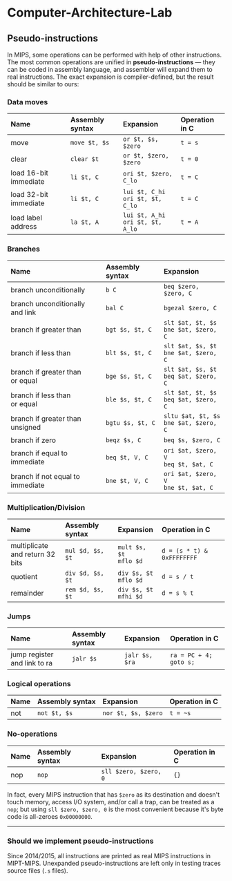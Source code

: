 # Computer-Architecture-Lab
## Pseudo-instructions ##

In MIPS, some operations can be performed with help of other instructions.
The most common operations are unified in **pseudo-instructions** — they can be coded in assembly language, and assembler will expand them to real instructions. The exact expansion is compiler-defined, but the result should be similar to ours:

### Data moves ###

| **Name** | **Assembly syntax** | **Expansion** | **Operation in C** |
|:---------|:--------------------|:--------------|:-------------------|
| move     | `move $t, $s`       | `or $t, $s, $zero` | `t = s`            |
| clear    | `clear $t`          | `or $t, $zero, $zero` | `t = 0`            |
| load 16-bit immediate | `li $t, C` | `ori $t, $zero, C_lo` | `t = C` |
| load 32-bit immediate | `li $t, C` | `lui $t, C_hi`<br />`ori $t, $t, C_lo` | `t = C` |
| load label address | `la $t, A` | `lui $t, A_hi`<br />`ori $t, $t, A_lo` | `t = A` |

### Branches ###

| **Name** | **Assembly syntax** | **Expansion** |
|:---------|:--------------------|:--------------|
| branch unconditionally | `b C`               | `beq $zero, $zero, C` |
| branch unconditionally<br/>and link | `bal C`             | `bgezal $zero, C` |
| branch if greater than | `bgt $s, $t, C`     | `slt $at, $t, $s`<br />`bne $at, $zero, C`|
| branch if less than | `blt $s, $t, C`     | `slt $at, $s, $t`<br />`bne $at, $zero, C`|
| branch if greater than<br/>or equal | `bge $s, $t, C`     | `slt $at, $s, $t`<br />`beq $at, $zero, C`|
| branch if less than<br/>or equal | `ble $s, $t, C`     | `slt $at, $t, $s`<br />`beq $at, $zero, C`|
| branch if greater than<br/>unsigned | `bgtu $s, $t, C`    | `sltu $at, $t, $s`<br />`bne $at, $zero, C`|
| branch if zero | `beqz $s, C`        | `beq $s, $zero, C`|
| branch if equal to immediate | `beq $t, V, C` | `ori $at, $zero, V`<br />`beq $t, $at, C`|
| branch if not equal to immediate | `bne $t, V, C` | `ori $at, $zero, V`<br />`bne $t, $at, C`|

### Multiplication/Division ###

| **Name** | **Assembly syntax** | **Expansion** | **Operation in C** |
|:---------|:--------------------|:--------------|:-------------------|
| multiplicate<br/>and return 32 bits | `mul $d, $s, $t`    | `mult $s, $t`<br />`mflo $d` | `d = (s * t) & 0xFFFFFFFF` |
| quotient | `div $d, $s, $t`    | `div $s, $t`<br />`mflo $d` | `d = s / t`        |
| remainder | `rem $d, $s, $t`    | `div $s, $t`<br />`mfhi $d` | `d = s % t`        |

### Jumps ###

| **Name** | **Assembly syntax** | **Expansion** | **Operation in C** |
|:---------|:--------------------|:--------------|:-------------------|
| jump register and link to ra | `jalr $s`        | `jalr $s, $ra` | `ra = PC + 4; goto s;` |

### Logical operations ###

| **Name** | **Assembly syntax** | **Expansion** | **Operation in C** |
|:---------|:--------------------|:--------------|:-------------------|
| not      | `not $t, $s`        | `nor $t, $s, $zero` | `t = ~s`           |

### No-operations ###

| **Name** | **Assembly syntax** | **Expansion** | **Operation in C** |
|:---------|:--------------------|:--------------|:-------------------|
| nop      | `nop`               | `sll $zero, $zero, 0` | `{}`               |



In fact, every MIPS instruction that has `$zero` as its destination and doesn't touch memory, access I/O system, and/or call a trap, can be treated as a `nop`; but using `sll $zero, $zero, 0` is the most convenient because it's byte code is all-zeroes `0x00000000`.

---

### Should we implement pseudo-instructions ###

Since 2014/2015, all instructions are printed as real MIPS instructions in MIPT-MIPS. Unexpanded pseudo-instructions are left only in testing traces source files (`.s` files).
